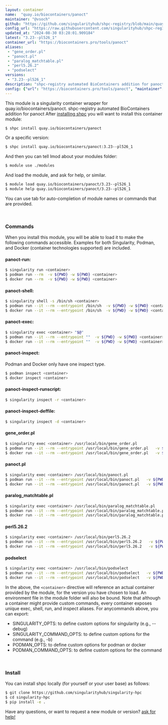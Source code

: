 ```yaml
---
layout: container
name:  "quay.io/biocontainers/panoct"
maintainer: "@vsoch"
github: "https://github.com/singularityhub/shpc-registry/blob/main/quay.io/biocontainers/panoct/container.yaml"
config_url: "https://raw.githubusercontent.com/singularityhub/shpc-registry/main/quay.io/biocontainers/panoct/container.yaml"
updated_at: "2024-08-30 03:28:01.909184"
latest: "3.23--pl526_1"
container_url: "https://biocontainers.pro/tools/panoct"
aliases:
 - "gene_order.pl"
 - "panoct.pl"
 - "paralog_matchtable.pl"
 - "perl5.26.2"
 - "podselect"
versions:
 - "3.23--pl526_1"
description: "shpc-registry automated BioContainers addition for panoct"
config: {"url": "https://biocontainers.pro/tools/panoct", "maintainer": "@vsoch", "description": "shpc-registry automated BioContainers addition for panoct", "latest": {"3.23--pl526_1": "sha256:59d3247af6d291e9deef7fac51fd3823cb98ff514744033e945a26d08ed535bc"}, "tags": {"3.23--pl526_1": "sha256:59d3247af6d291e9deef7fac51fd3823cb98ff514744033e945a26d08ed535bc"}, "docker": "quay.io/biocontainers/panoct", "aliases": {"gene_order.pl": "/usr/local/bin/gene_order.pl", "panoct.pl": "/usr/local/bin/panoct.pl", "paralog_matchtable.pl": "/usr/local/bin/paralog_matchtable.pl", "perl5.26.2": "/usr/local/bin/perl5.26.2", "podselect": "/usr/local/bin/podselect"}}
---
```


This module is a singularity container wrapper for quay.io/biocontainers/panoct.
shpc-registry automated BioContainers addition for panoct
After [installing shpc](#install) you will want to install this container module:


```bash
$ shpc install quay.io/biocontainers/panoct
```

Or a specific version:

```bash
$ shpc install quay.io/biocontainers/panoct:3.23--pl526_1
```

And then you can tell lmod about your modules folder:

```bash
$ module use ./modules
```

And load the module, and ask for help, or similar.

```bash
$ module load quay.io/biocontainers/panoct/3.23--pl526_1
$ module help quay.io/biocontainers/panoct/3.23--pl526_1
```

You can use tab for auto-completion of module names or commands that are provided.

<br>

### Commands

When you install this module, you will be able to load it to make the following commands accessible.
Examples for both Singularity, Podman, and Docker (container technologies supported) are included.

#### panoct-run:

```bash
$ singularity run <container>
$ podman run --rm  -v ${PWD} -w ${PWD} <container>
$ docker run --rm  -v ${PWD} -w ${PWD} <container>
```

#### panoct-shell:

```bash
$ singularity shell -s /bin/sh <container>
$ podman run --it --rm --entrypoint /bin/sh  -v ${PWD} -w ${PWD} <container>
$ docker run --it --rm --entrypoint /bin/sh  -v ${PWD} -w ${PWD} <container>
```

#### panoct-exec:

```bash
$ singularity exec <container> "$@"
$ podman run --it --rm --entrypoint ""  -v ${PWD} -w ${PWD} <container> "$@"
$ docker run --it --rm --entrypoint ""  -v ${PWD} -w ${PWD} <container> "$@"
```

#### panoct-inspect:

Podman and Docker only have one inspect type.

```bash
$ podman inspect <container>
$ docker inspect <container>
```

#### panoct-inspect-runscript:

```bash
$ singularity inspect -r <container>
```

#### panoct-inspect-deffile:

```bash
$ singularity inspect -d <container>
```


#### gene_order.pl

```bash
$ singularity exec <container> /usr/local/bin/gene_order.pl
$ podman run --it --rm --entrypoint /usr/local/bin/gene_order.pl   -v ${PWD} -w ${PWD} <container> -c " $@"
$ docker run --it --rm --entrypoint /usr/local/bin/gene_order.pl   -v ${PWD} -w ${PWD} <container> -c " $@"
```


#### panoct.pl

```bash
$ singularity exec <container> /usr/local/bin/panoct.pl
$ podman run --it --rm --entrypoint /usr/local/bin/panoct.pl   -v ${PWD} -w ${PWD} <container> -c " $@"
$ docker run --it --rm --entrypoint /usr/local/bin/panoct.pl   -v ${PWD} -w ${PWD} <container> -c " $@"
```


#### paralog_matchtable.pl

```bash
$ singularity exec <container> /usr/local/bin/paralog_matchtable.pl
$ podman run --it --rm --entrypoint /usr/local/bin/paralog_matchtable.pl   -v ${PWD} -w ${PWD} <container> -c " $@"
$ docker run --it --rm --entrypoint /usr/local/bin/paralog_matchtable.pl   -v ${PWD} -w ${PWD} <container> -c " $@"
```


#### perl5.26.2

```bash
$ singularity exec <container> /usr/local/bin/perl5.26.2
$ podman run --it --rm --entrypoint /usr/local/bin/perl5.26.2   -v ${PWD} -w ${PWD} <container> -c " $@"
$ docker run --it --rm --entrypoint /usr/local/bin/perl5.26.2   -v ${PWD} -w ${PWD} <container> -c " $@"
```


#### podselect

```bash
$ singularity exec <container> /usr/local/bin/podselect
$ podman run --it --rm --entrypoint /usr/local/bin/podselect   -v ${PWD} -w ${PWD} <container> -c " $@"
$ docker run --it --rm --entrypoint /usr/local/bin/podselect   -v ${PWD} -w ${PWD} <container> -c " $@"
```



In the above, the `<container>` directive will reference an actual container provided
by the module, for the version you have chosen to load. An environment file in the
module folder will also be bound. Note that although a container
might provide custom commands, every container exposes unique exec, shell, run, and
inspect aliases. For anycommands above, you can export:

 - SINGULARITY_OPTS: to define custom options for singularity (e.g., --debug)
 - SINGULARITY_COMMAND_OPTS: to define custom options for the command (e.g., -b)
 - PODMAN_OPTS: to define custom options for podman or docker
 - PODMAN_COMMAND_OPTS: to define custom options for the command

<br>

### Install

You can install shpc locally (for yourself or your user base) as follows:

```bash
$ git clone https://github.com/singularityhub/singularity-hpc
$ cd singularity-hpc
$ pip install -e .
```

Have any questions, or want to request a new module or version? [ask for help!](https://github.com/singularityhub/singularity-hpc/issues)